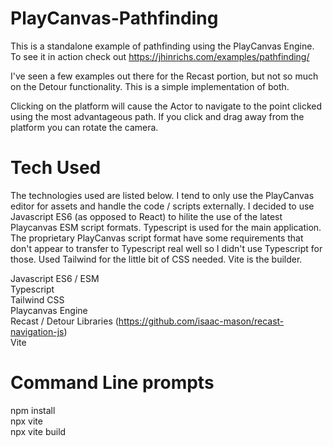 # PlayCanvas-Pathfinding
This is a standalone example of pathfinding using the PlayCanvas Engine. To see it in action check out https://jhinrichs.com/examples/pathfinding/

I've seen a few examples out there for the Recast portion, but not so much on the Detour functionality.  This is a simple implementation of both.

Clicking on the platform will cause the Actor to navigate to the point clicked using the most advantageous path. If you click and drag away from the platform you can rotate the camera.  

# Tech Used
The technologies used are listed below.  I tend to only use the PlayCanvas editor for assets and handle the code / scripts externally. I decided to use Javascript ES6 (as opposed to React) to hilite the use of the latest Playcanvas ESM script formats.  Typescript is used for the main application. The proprietary PlayCanvas script format have some requirements that don't appear to transfer to Typescript real well so I didn't use Typescript for those.  Used Tailwind for the little bit of CSS needed.  Vite is the builder.

Javascript ES6 / ESM  
Typescript  
Tailwind CSS  
Playcanvas Engine  
Recast / Detour Libraries (https://github.com/isaac-mason/recast-navigation-js)  
Vite  

# Command Line prompts
npm install  
npx vite  
npx vite build  
